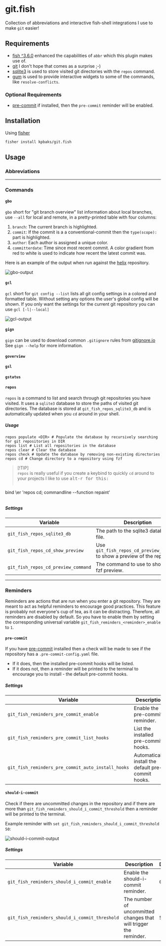 <!-- # `><> 💙 ` -->

# git.fish

Collection of abbreviations and interactive fish-shell integrations I use to make `git` easier!

## Requirements

- [fish ^3.6.0](https://github.com/fish-shell/fish-shell/releases/tag/3.6.0) enhanced the capabilities of `abbr` which this plugin makes use of.
- [git](https://git-scm.com/) I don't hope that comes as a surprise ;-)
- [sqlite3](https://www.sqlite.org/index.html) is used to store visited git directories with the `repos` command.
- [gum](https://github.com/charmbracelet/gum) is used to provide interactive widgets to some of the commands, like `resolve-conflicts`.

### Optional Requirements

- [pre-commit](https://pre-commit.com/) if installed, then the `pre-commit` reminder will be enabled.

## Installation

Using [fisher](https://github.com/jorgebucaran/fisher)

```sh
fisher install kpbaks/git.fish
```

## Usage

### Abbreviations

---

### Commands

#### `gbo`

`gbo` short for "git branch overview" list information about local branches, use `--all` for local and remote, in a pretty-printed table with four columns:
1. `branch`: The current branch is highlighted.
2. `commit`: If the commit is a a conventional-commit then the `type(scope):` part is highlighted.
3. `author`: Each author is assigned a unique color.
4. `committerdate`: Time since most recent commit. A color gradient from red to white is used to indicate how recent the latest commit was.

Here is an example of the output when run against the [helix](https://github.com/helix-editor/helix) repository.

![gbo-output](https://github.com/kpbaks/git.fish/assets/57013304/93631887-04ee-42dc-9893-cfb3c6e180d0)

#### `gcl`

`gcl` short for `git config --list` lists all git config settings in a colored and formatted table. Without setting any options the user's global config will be shown. If you only want the settings for the current git repository you can use `gcl [-l|--local]`

![gcl-output](https://github.com/kpbaks/git.fish/assets/57013304/f90f77ef-6366-426d-90de-d354bb1500fa)

#### `gign`

`gign` can be used to download common `.gitignore` rules from [gitignore.io](https://www.toptal.com/developers/gitignore/)
See `gign --help` for more information.

#### `goverview`

#### `gsl`

<!-- #### `gss` -->

#### `gstatus`

#### `repos`

`repos` is a command to list and search through git repositories you have visited. It uses a `sqlite3` database to store the paths of visited git directories. The database is stored at `git_fish_repos_sqlite3_db` and is automatically updated when you `cd` around in your shell.

##### Usage

```fish
repos populate <DIR> # Populate the database by recursively searching for git repositories in DIR
repos list # List all repositories in the database
repos clear # Clear the database
repos check # Update the database by removing non-existing directories
repos cd # Change directory to a repository using fzf
```
<!-- TODO: insert picture of `repos list` -->

> [!TIP]\
> `repos` is really useful if you create a keybind to quickly `cd` around to your projects
> I like to use <kbd>alt-r<kbd/> for this:
> ```fish
bind \er 'repos cd; commandline --function repaint'
> ```

##### Settings

| Variable | Description | Default |
|----------|-------------|---------|
| `git_fish_repos_sqlite3_db` | The path to the sqlite3 database file. | `$`__fish_user_data_dir/git.fish/repos.sqlite3` |
| `git_fish_repos_cd_show_preview` | Use `git_fish_repos_cd_preview_command` to show a preview of the repo in `fzf` | `1` |
| `git_fish_repos_cd_preview_command` | The command to use to show the fzf preview. | `git -c color.status=always -C {} status` |

---

### Reminders

Reminders are actions that are run when you enter a git repository. They are meant to act as helpful reminders to encourage good practices. This feature is probably not everyone's cup of tea, as it can be distracting. Therefore, all reminders are disabled by default. So you have to enable them by setting the corresponding universal variable `git_fish_reminders_<reminder>_enable` to `1`.

#### `pre-commit`

If you have [pre-commit](https://pre-commit.com/) installed then a check will be made to see if the repository has a `.pre-commit-config.yaml` file.

- If it does, then the installed pre-commit hooks will be listed.
- If it does not, then a reminder will be printed to the terminal to encourage you to install - the default pre-commit hooks.

##### Settings

| Variable | Description | Default |
|----------|-------------|---------|
| `git_fish_reminders_pre_commit_enable` | Enable the pre-commit reminder. | `0` |
| `git_fish_reminders_pre_commit_list_hooks` | List the installed pre-commit hooks. | `0` |
| `git_fish_reminders_pre_commit_auto_install_hooks` | Automatically install the default pre-commit hooks. | `0` |

#### `should-i-commit`

Check if there are uncommitted changes in the repository and if there are more than `git_fish_reminders_should_i_commit_threshold` then a reminder will be printed to the terminal.

Example reminder with `set git_fish_reminders_should_i_commit_threshold 50`:

![should-i-commit-output](https://github.com/kpbaks/git.fish/assets/57013304/1e5bbc9a-bfd1-4e80-9ca6-0208b88bd596)

##### Settings

| Variable | Description | Default |
|----------|-------------|---------|
| `git_fish_reminders_should_i_commit_enable` | Enable the should-i-commit reminder. | `0` |
`git_fish_reminders_should_i_commit_threshold` | The number of uncommitted changes that will trigger the reminder. | `50` |
